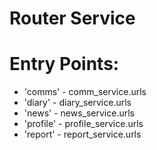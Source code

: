 # Router Service

# Entry Points:
- 'comms' - comm_service.urls
- 'diary' - diary_service.urls
- 'news' - news_service.urls
- 'profile' - profile_service.urls
- 'report' - report_service.urls